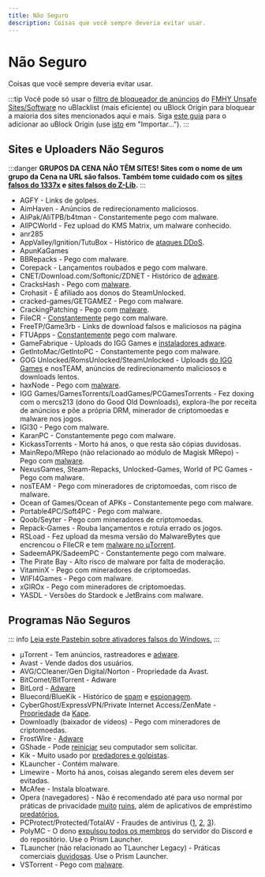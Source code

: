 ```yaml
---
title: Não Seguro
description: Coisas que você sempre deveria evitar usar.
---
```


# Não Seguro

Coisas que você sempre deveria evitar usar.

:::tip
Você pode só usar o [filtro de bloqueador de anúncios](https://github.com/fmhy/FMHYFilterlist)
do [FMHY Unsafe Sites/Software](https://fmhy.net/unsafesites) no uBlacklist (mais
eficiente) ou uBlock Origin para bloquear a maioria dos sites mencionados aqui e mais. Siga
[este guia](https://github.com/fmhy/FMHYFilterlist)
para o adicionar ao uBlock Origin (use
[isto](https://raw.githubusercontent.com/fmhy/FMHYFilterlist/main/filterlist.txt) em
"Importar…").
:::

## Sites e Uploaders Não Seguros

:::danger
**GRUPOS DA CENA NÃO TÊM SITES! Sites com o nome de um grupo da Cena na URL são falsos. Também tome cuidado com
os [sites falsos do 1337x](https://redd.it/117fq8t) e [sites falsos do Z-Lib](https://redd.it/16xtm67).**
:::

- AGFY - Links de golpes.
- AimHaven - Anúncios de redirecionamento maliciosos.
- AliPak/AliTPB/b4tman - Constantemente pego com malware.
- AllPCWorld - Fez upload do KMS Matrix, um malware conhecido.
- anr285
- AppValley/Ignition/TutuBox - Histórico de [ataques DDoS](https://github.com/nbats/FMHYedit/pull/307).
- ApunKaGames
- BBRepacks - Pego com malware.
- Corepack - Lançamentos roubados e pego com malware.
- CNET/Download.com/Softonic/ZDNET - Histórico
  de [adware](https://www.reddit.com/r/software/comments/9s7wyb/whats_the_deal_with_sites_like_cnet_softonic_and/e8mtye9).
- CracksHash - Pego com [malware](https://redd.it/lklst7).
- Crohasit - É afiliado aos donos do SteamUnlocked.
- cracked-games/GETGAMEZ - Pego com malware.
- CrackingPatching - Pego com [malware](https://www.reddit.com/r/Piracy/comments/qy6z3c).
- FileCR - [Constantemente](https://rentry.co/filecr_malware) pego com malware.
- FreeTP/Game3rb - Links de download falsos e maliciosos na página
- FTUApps - [Constantemente](https://redd.it/120xk62) pego com malware.
- GameFabrique - Uploads do IGG Games e
  [instaladores adware](https://www.reddit.com/r/FREEMEDIAHECKYEAH/comments/10bh0h9/unsafe_sites_software_thread/jhi7u0h).
- GetIntoMac/GetIntoPC - Constantemente pego com malware.
- GOG Unlocked/RomsUnlocked/SteamUnlocked - Uploads [do IGG Games](https://i.ibb.co/VgW2ymY/YUnRNpN.png) e nosTEAM,
  anúncios de
  redirecionamento maliciosos e downloads lentos.
- haxNode - Pego
  com [malware](https://www.virustotal.com/gui/file/e6318aa4432c304b234df65f5d87bf2577b930ed68ac7e68efcb76b465dc0784).
- IGG Games/GamesTorrents/LoadGames/PCGamesTorrents - Fez doxing com o mercs213 (dono do Good Old Downloads),
  explora-lhe por receita
  de anúncios e põe a própria DRM, minerador de criptomoedas e malware nos jogos.
- IGI30 - Pego com malware.
- KaranPC - Constantemente pego com malware.
- KickassTorrents - Morto há anos, o que resta são cópias duvidosas.
- MainRepo/MRepo (não relacionado ao módulo de Magisk MRepo) - Pego com [malware](https://rentry.co/zu3i6).
- NexusGames, Steam-Repacks, Unlocked-Games, World of PC Games - Pego com malware.
- nosTEAM - Pego com mineradores de criptomoedas, com risco de malware.
- Ocean of Games/Ocean of APKs - Constantemente pego com malware.
- Portable4PC/Soft4PC - Pego com malware.
- Qoob/Seyter - Pego com mineradores de criptomoedas.
- Repack-Games - Rouba lançamentos e rotula errado os jogos.
- RSLoad - Fez upload da mesma versão do MalwareBytes que encrencou o FIleCR e
  tem [malware no μTorrent](https://i.ibb.co/QXrCfqQ/Untitled.png).
- SadeemAPK/SadeemPC - Constantemente pego com malware.
- The Pirate Bay - Alto risco de malware por falta de moderação.
- VitaminX - Pego com mineradores de criptomoedas.
- WIFI4Games - Pego com malware.
- xGIROx - Pego com mineradores de criptomoedas.
- YASDL - Versões do Stardock e JetBrains com malware.

## Programas Não Seguros

::: info
[Leia este Pastebin sobre ativadores falsos do Windows.](https://pastebin.com/gCmWs2GR)
:::

- μTorrent - Tem anúncios, rastreadores e
  [adware](https://www.theverge.com/2015/3/6/8161251/utorrents-secret-bitcoin-miner-adware-malware).
- Avast - Vende dados dos usuários.
- AVG/CCleaner/Gen Digital/Norton - Propriedade da Avast.
- BitComet/BitTorrent - Adware
- BitLord -
  [Adware](https://www.virustotal.com/gui/file/3ad1aed8bd704152157ac92afed1c51e60f205fbdce1365bad8eb9b3a69544d0)
- Bluecord/BlueKik - Histórico de [spam](https://redd.it/12h2v6n) e [espionagem](https://rentry.co/tvrnw).
- CyberGhost/ExpressVPN/Private Internet Access/ZenMate - [Propriedade](https://rentry.co/i8dwr) da
  [Kape](https://www.reddit.com/r/PrivateInternetAccess/comments/q3oye4/former_malware_distributor_kape_technologies_now).
- Downloadly (baixador de vídeos) - Pego com mineradores de criptomoedas.
- FrostWire -
  [Adware](https://www.virustotal.com/gui/file/f20d66b647f15a5cd5f590b3065a1ef2bcd9dad307478437766640f16d416bbf/detection)
- GShade - Pode
  [reiniciar](https://www.reddit.com/r/FREEMEDIAHECKYEAH/comments/10bh0h9/unsafe_sites_software_thread/j7vx9vt)
  seu computador sem solicitar.
- Kik - Muito usado por [predadores e golpistas](https://youtu.be/9sPaJxRmIPc).
- KLauncher - Contém malware.
- Limewire - Morto há anos, coisas alegando serem eles devem ser evitadas.
- McAfee - Instala bloatware.
- Opera (navegadores) - Não é recomendado até para uso normal por práticas de
  privacidade [muito](https://www.kuketz-blog.de/opera-datensendeverhalten-desktop-version-browser-check-teil13) [ruins](https://rentry.co/operagx),
  além de aplicativos de empréstimo [predatórios](https://www.androidpolice.com/2020/01/21/opera-predatory-loans),
- PCProtect/Protected/TotalAV - Fraudes de
  antivirus ([1](https://www.malwarebytes.com/blog/detections/pup-optional-pcprotect), [2](https://youtu.be/PcS3EozgyhI), [3](https://www.malwarebytes.com/blog/detections/pup-optional-totalav)).
- PolyMC - O dono [expulsou todos os membros](https://www.reddit.com/r/Minecraft/comments/y6lt6s/important_warning_for_users_of_the_polymc_mod) do servidor do Discord
  e do repositório. Use o Prism Launcher.
- TLauncher (não relacionado ao TLauncher Legacy) - Práticas comerciais [duvidosas](https://www.reddit.com/r/PiratedGames/comments/zmzzrt). Use o Prism Launcher.
- VSTorrent - Pego com [malware](https://redd.it/x66rz2).
